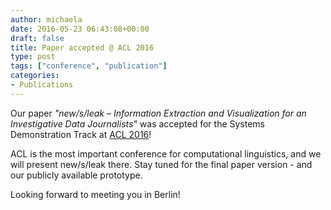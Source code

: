 ```yaml
---
author: michaela
date: 2016-05-23 06:43:08+00:00
draft: false
title: Paper accepted @ ACL 2016
type: post
tags: ["conference", "publication"]
categories:
- Publications
---
```


Our paper _"new/s/leak – Information Extraction and Visualization for an Investigative Data Journalists"_ was accepted for the Systems Demonstration Track at [ACL 2016](http://acl2016.org)!

ACL is the most important conference for computational linguistics, and we will present new/s/leak there. Stay tuned for the final paper version - and our publicly available prototype.

Looking forward to meeting you in Berlin!
